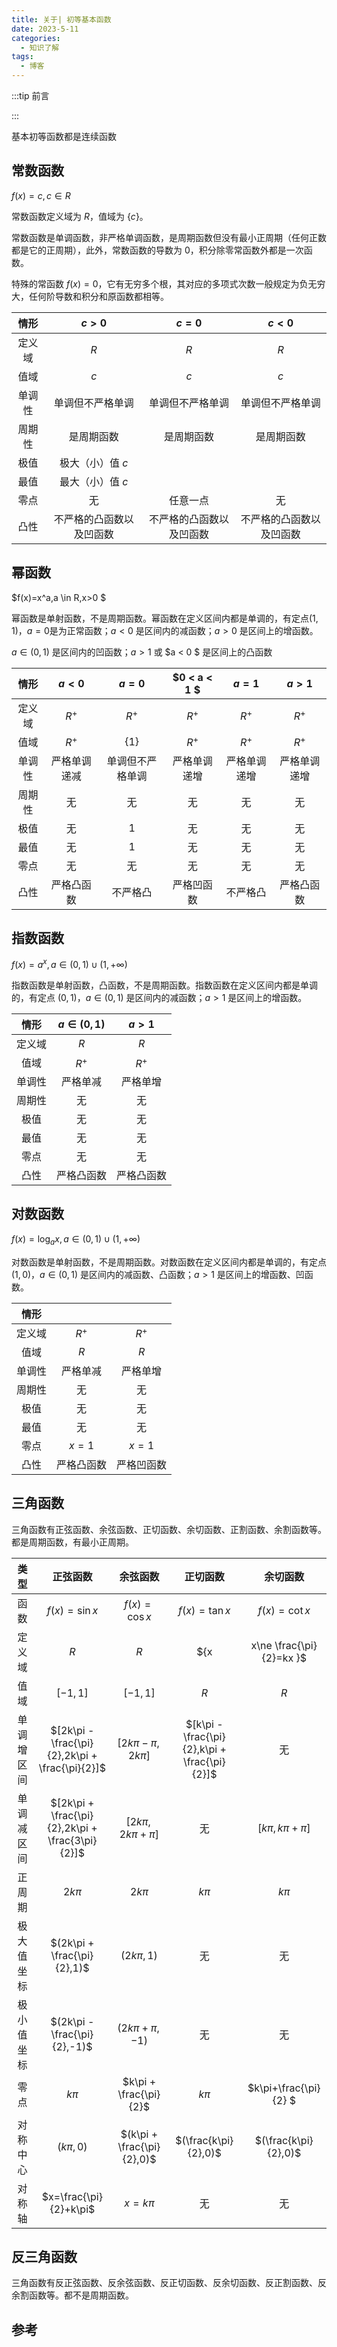 ```yaml
---
title: 关于| 初等基本函数
date: 2023-5-11
categories: 
  - 知识了解
tags: 
  - 博客
---
```


:::tip 前言



:::

基本初等函数都是连续函数

## 常数函数 

$f(x)=c,c\in R$

常数函数定义域为 $R$，值域为 $\{c\}$。

常数函数是单调函数，非严格单调函数，是周期函数但没有最小正周期（任何正数都是它的正周期），此外，常数函数的导数为 $0$，积分除零常函数外都是一次函数。

特殊的常函数 $f(x)=0$​，它有无穷多个根，其对应的多项式次数一般规定为负无穷大，任何阶导数和积分和原函数都相等。



|  情形  |          $c>0$           |          $c=0$           |          $c<0$           |
| :----: | :----------------------: | :----------------------: | :----------------------: |
| 定义域 |           $R$            |           $R$            |           $R$            |
|  值域  |           $c$            |           $c$            |           $c$            |
| 单调性 |     单调但不严格单调     |     单调但不严格单调     |     单调但不严格单调     |
| 周期性 |        是周期函数        |        是周期函数        |        是周期函数        |
|  极值  |     极大（小）值 $c$     |                          |                          |
|  最值  |     最大（小）值 $c$     |                          |                          |
|  零点  |            无            |         任意一点         |            无            |
|  凸性  | 不严格的凸函数以及凹函数 | 不严格的凸函数以及凹函数 | 不严格的凸函数以及凹函数 |

## 幂函数 

$f(x)=x^a,a \in R,x>0 $

幂函数是单射函数，不是周期函数。幂函数在定义区间内都是单调的，有定点$(1,1)$，$a  =0$是为正常函数；$a < 0$ 是区间内的减函数；$a >0$ 是区间上的增函数。

$a \in(0,1)$ 是区间内的凹函数；$a >1$ 或 $a < 0 $ 是区间上的凸函数

|  情形  | $a < 0$ |   $a  =0$   | $0 < a < 1 $ | $a  = 1$ | $a > 1$ |
| :----: | :----------: | :--------------: | :---------------: | :-----------: | :----------: |
| 定义域 |    $R^+$     |      $R^+$       |       $R^+$       |     $R^+$     |    $R^+$     |
|  值域  |    $R^+$     |     $\{1\}$      |       $R^+$       |     $R^+$     |    $R^+$     |
| 单调性 | 严格单调递减 | 单调但不严格单调 |   严格单调递增    | 严格单调递增  | 严格单调递增 |
| 周期性 |      无      |        无        |        无         |      无       |      无      |
|  极值  |      无      |       $1$        |        无         |      无       |      无      |
|  最值  |      无      |       $1$        |        无         |      无       |      无      |
|  零点  |      无      |        无        |        无         |      无       |      无      |
|  凸性  |  严格凸函数  |     不严格凸     |    严格凹函数     |   不严格凸    |  严格凸函数  |

## 指数函数

$f(x)=a^x,a \in (0,1)\cup (1,+\infty )$

指数函数是单射函数，凸函数，不是周期函数。指数函数在定义区间内都是单调的，有定点 $(0,1)$，$a \in (0,1)$ 是区间内的减函数；$a > 1$ 是区间上的增函数。

|  情形  | $a\in (0,1)$ |   $a>1$    |
| :----: | :----------: | :--------: |
| 定义域 |     $R$      |    $R$     |
|  值域  |    $R^+$     |   $R^+$    |
| 单调性 |   严格单减   |  严格单增  |
| 周期性 |      无      |     无     |
|  极值  |      无      |     无     |
|  最值  |      无      |     无     |
|  零点  |      无      |     无     |
|  凸性  |  严格凸函数  | 严格凸函数 |

## 对数函数

$f(x)=\log_ax,a\in (0,1)\cup (1,+\infty )$

对数函数是单射函数，不是周期函数。对数函数在定义区间内都是单调的，有定点 $(1,0)$，$a\in (0,1)$ 是区间内的减函数、凸函数；$a > 1$ 是区间上的增函数、凹函数。

|  情形  |            |            |
| :----: | :--------: | :--------: |
| 定义域 |   $R^+$    |   $R^+$    |
|  值域  |    $R$     |    $R$     |
| 单调性 |  严格单减  |  严格单增  |
| 周期性 |     无     |     无     |
|  极值  |     无     |     无     |
|  最值  |     无     |     无     |
|  零点  |   $x=1$    |   $x=1$    |
|  凸性  | 严格凸函数 | 严格凹函数 |

## 三角函数

三角函数有正弦函数、余弦函数、正切函数、余切函数、正割函数、余割函数等。都是周期函数，有最小正周期。

|    类型    |                     正弦函数                     |          余弦函数          |                   正切函数                    |       余切函数        |
| :--------: | :----------------------------------------------: | :------------------------: | :-------------------------------------------: | :-------------------: |
|    函数    |                  $f(x)=\sin x$                   |       $f(x)=\cos x$        |                 $f(x)=\tan x$                 |     $f(x)=\cot x$     |
|   定义域   |                       $R$                        |            $R$             |        $\{x|x\ne \frac{\pi}{2}=kx \}$         |    $\{x|x\ne kx\}$    |
|    值域    |                     $[-1,1]$                     |          $[-1,1]$          |                      $R$                      |          $R$          |
| 单调增区间 | $[2k\pi - \frac{\pi}{2},2k\pi + \frac{\pi}{2}]$  |    $[2k\pi -\pi,2k\pi]$    | $[k\pi - \frac{\pi}{2},k\pi + \frac{\pi}{2}]$ |          无           |
| 单调减区间 | $[2k\pi + \frac{\pi}{2},2k\pi + \frac{3\pi}{2}]$ |    $[2k\pi,2k\pi+\pi]$     |                      无                       |  $[k\pi,k\pi + \pi]$  |
|   正周期   |                     $2k\pi$                      |          $2k\pi$           |                    $k\pi$                     |        $k\pi$         |
| 极大值坐标 |           $(2k\pi + \frac{\pi}{2},1)$            |        $(2k\pi,1)$         |                      无                       |          无           |
| 极小值坐标 |           $(2k\pi - \frac{\pi}{2},-1)$           |      $(2k\pi+\pi,-1)$      |                      无                       |          无           |
|    零点    |                      $k\pi$                      |   $k\pi + \frac{\pi}{2}$   |                    $k\pi$                     | $k\pi+\frac{\pi}{2} $ |
|  对称中心  |                   $(k\pi ,0)$                    | $(k\pi + \frac{\pi}{2},0)$ |             $(\frac{k\pi}{2},0)$              | $(\frac{k\pi}{2},0)$  |
|   对称轴   |              $x=\frac{\pi}{2}+k\pi$              |          $x=k\pi$          |                      无                       |          无           |

## 反三角函数

三角函数有反正弦函数、反余弦函数、反正切函数、反余切函数、反正割函数、反余割函数等。都不是周期函数。

## 参考


